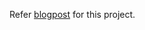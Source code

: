 Refer [blogpost](https://medium.com/@alikomurcu32430/computer-graphics-ii-hw-2-cb2d28a93d1b) for this project.